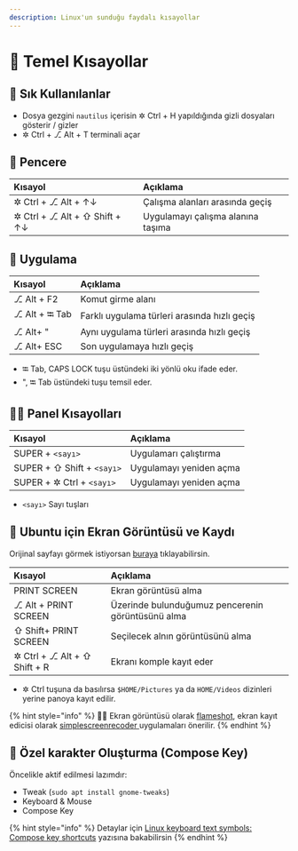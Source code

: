 ```yaml
---
description: Linux'un sunduğu faydalı kısayollar
---
```


# 🧱 Temel Kısayollar

## 🌟 Sık Kullanılanlar

* Dosya gezgini `nautilus` içerisin ✲ Ctrl + H yapıldığında gizli dosyaları gösterir / gizler
* ✲ Ctrl + ⎇ Alt + T terminali açar

## 🎇 Pencere

| Kısayol | Açıklama |
| :--- | :--- |
| ✲ Ctrl + ⎇ Alt + ↑↓ | Çalışma alanları arasında geçiş |
| ✲ Ctrl + ⎇ Alt + ⇧ Shift + ↑↓ | Uygulamayı çalışma alanına taşıma |

## 🔱 Uygulama

| Kısayol | Açıklama |
| :--- | :--- |
| ⎇ Alt + F2 | Komut girme alanı |
| ⎇ Alt + ⭾ Tab | Farklı uygulama türleri arasında hızlı geçiş |
| ⎇ Alt+ " | Aynı uygulama türleri arasında hızlı geçiş |
| ⎇ Alt+ ESC | Son uygulamaya hızlı geçiş |

* ⭾ Tab, CAPS LOCK tuşu üstündeki iki yönlü oku ifade eder.
* ", ⭾ Tab üstündeki tuşu temsil eder.

## 👨‍💼 Panel Kısayolları

| Kısayol | Açıklama |
| :--- | :--- |
| SUPER + `<sayı>` | Uygulamarı çalıştırma |
| SUPER + ⇧ Shift + `<sayı>` | Uygulamayı yeniden açma |
| SUPER + ✲ Ctrl + `<sayı>` | Uygulamayı yeniden açma |

* `<sayı>` Sayı tuşları

## 🤳 Ubuntu için Ekran Görüntüsü ve Kaydı

Orijinal sayfayı görmek istiyorsan [buraya](https://help.ubuntu.com/stable/ubuntu-help/screen-shot-record.html) tıklayabilirsin.

| Kısayol | Açıklama |
| :--- | :--- |
| PRINT SCREEN | Ekran görüntüsü alma |
| ⎇ Alt + PRINT SCREEN | Üzerinde bulunduğumuz pencerenin görüntüsünü alma |
| ⇧ Shift+ PRINT SCREEN | Seçilecek alnın görüntüsünü alma |
| ✲ Ctrl + ⎇ Alt + ⇧ Shift + R | Ekranı komple kayıt eder |

* ✲ Ctrl tuşuna da basılırsa `$HOME/Pictures` ya da `HOME/Videos` dizinleri yerine panoya kayıt edilir.

{% hint style="info" %}
🧙‍♂️ Ekran görüntüsü olarak [flameshot](../uygulamalar.md), ekran kayıt edicisi olarak [simplescreenrecoder ](../uygulamalar.md)uygulamaları önerilir.
{% endhint %}

## 💎 Özel karakter Oluşturma \(Compose Key\)

Öncelikle aktif edilmesi lazımdır:

* Tweak \(`sudo apt install gnome-tweaks`\)
* Keyboard & Mouse
* Compose Key

{% hint style="info" %}
Detaylar için [Linux keyboard text symbols: Compose key shortcuts](https://fsymbols.com/keyboard/linux/compose/) yazısına bakabilirsin
{% endhint %}

